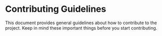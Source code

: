 # Contributing Guidelines
This document provides general guidelines about how to contribute to the project. Keep in mind these important things before you start contributing.
